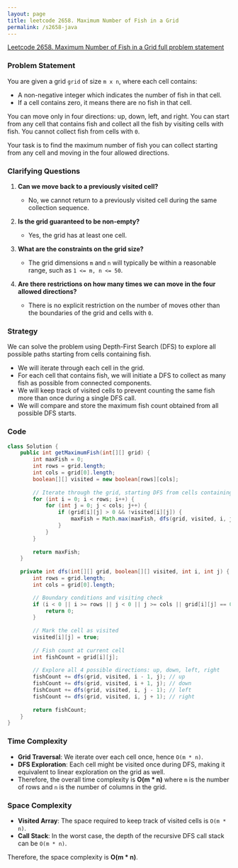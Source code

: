 ```yaml
---
layout: page
title: leetcode 2658. Maximum Number of Fish in a Grid
permalink: /s2658-java
---
```

[Leetcode 2658. Maximum Number of Fish in a Grid full problem statement](https://algoadvance.github.io/algoadvance/l2658)
### Problem Statement

You are given a grid `grid` of size `m x n`, where each cell contains:

- A non-negative integer which indicates the number of fish in that cell.
- If a cell contains zero, it means there are no fish in that cell.

You can move only in four directions: up, down, left, and right. You can start from any cell that contains fish and collect all the fish by visiting cells with fish. You cannot collect fish from cells with `0`.

Your task is to find the maximum number of fish you can collect starting from any cell and moving in the four allowed directions.

### Clarifying Questions

1. **Can we move back to a previously visited cell?**
   - No, we cannot return to a previously visited cell during the same collection sequence.

2. **Is the grid guaranteed to be non-empty?**
   - Yes, the grid has at least one cell.

3. **What are the constraints on the grid size?**
   - The grid dimensions `m` and `n` will typically be within a reasonable range, such as `1 <= m, n <= 50`.

4. **Are there restrictions on how many times we can move in the four allowed directions?**
   - There is no explicit restriction on the number of moves other than the boundaries of the grid and cells with `0`.

### Strategy

We can solve the problem using Depth-First Search (DFS) to explore all possible paths starting from cells containing fish.
- We will iterate through each cell in the grid.
- For each cell that contains fish, we will initiate a DFS to collect as many fish as possible from connected components.
- We will keep track of visited cells to prevent counting the same fish more than once during a single DFS call.
- We will compare and store the maximum fish count obtained from all possible DFS starts.

### Code

```java
class Solution {
    public int getMaximumFish(int[][] grid) {
        int maxFish = 0;
        int rows = grid.length;
        int cols = grid[0].length;
        boolean[][] visited = new boolean[rows][cols];
        
        // Iterate through the grid, starting DFS from cells containing fish
        for (int i = 0; i < rows; i++) {
            for (int j = 0; j < cols; j++) {
                if (grid[i][j] > 0 && !visited[i][j]) {
                    maxFish = Math.max(maxFish, dfs(grid, visited, i, j));
                }
            }
        }
        
        return maxFish;
    }
    
    private int dfs(int[][] grid, boolean[][] visited, int i, int j) {
        int rows = grid.length;
        int cols = grid[0].length;

        // Boundary conditions and visiting check
        if (i < 0 || i >= rows || j < 0 || j >= cols || grid[i][j] == 0 || visited[i][j]) {
            return 0;
        }
        
        // Mark the cell as visited
        visited[i][j] = true;
        
        // Fish count at current cell
        int fishCount = grid[i][j];
        
        // Explore all 4 possible directions: up, down, left, right
        fishCount += dfs(grid, visited, i - 1, j); // up
        fishCount += dfs(grid, visited, i + 1, j); // down
        fishCount += dfs(grid, visited, i, j - 1); // left
        fishCount += dfs(grid, visited, i, j + 1); // right
        
        return fishCount;
    }
}
```

### Time Complexity

- **Grid Traversal**: We iterate over each cell once, hence `O(m * n)`.
- **DFS Exploration**: Each cell might be visited once during DFS, making it equivalent to linear exploration on the grid as well.
- Therefore, the overall time complexity is **O(m * n)** where `m` is the number of rows and `n` is the number of columns in the grid.

### Space Complexity

- **Visited Array**: The space required to keep track of visited cells is `O(m * n)`.
- **Call Stack**: In the worst case, the depth of the recursive DFS call stack can be `O(m * n)`.

Therefore, the space complexity is **O(m * n)**.
